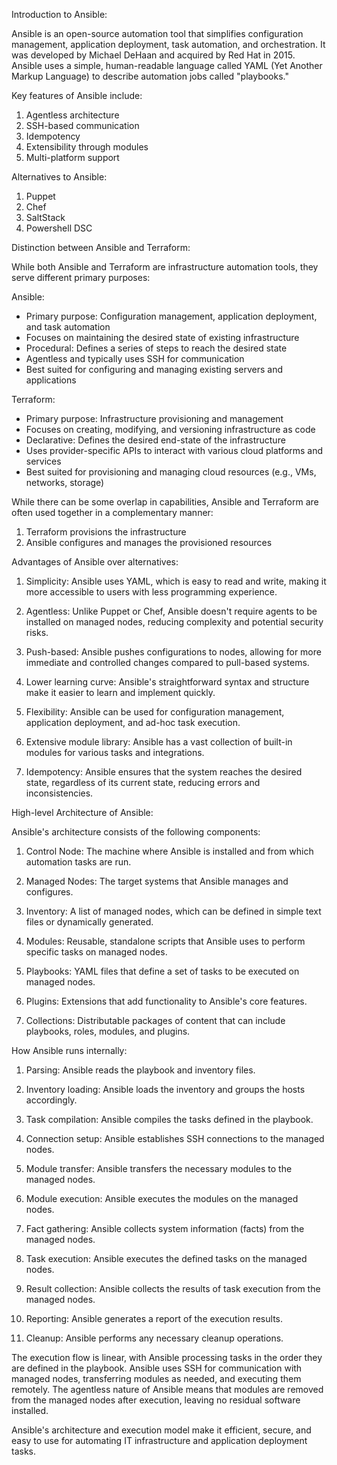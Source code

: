 Introduction to Ansible:

Ansible is an open-source automation tool that simplifies configuration management, application deployment, task automation, and orchestration. It was developed by Michael DeHaan and acquired by Red Hat in 2015. Ansible uses a simple, human-readable language called YAML (Yet Another Markup Language) to describe automation jobs called "playbooks."

Key features of Ansible include:
1. Agentless architecture
2. SSH-based communication
3. Idempotency
4. Extensibility through modules
5. Multi-platform support

Alternatives to Ansible:

1. Puppet
2. Chef
3. SaltStack
4. Powershell DSC

Distinction between Ansible and Terraform:

While both Ansible and Terraform are infrastructure automation tools, they serve different primary purposes:

Ansible:
- Primary purpose: Configuration management, application deployment, and task automation
- Focuses on maintaining the desired state of existing infrastructure
- Procedural: Defines a series of steps to reach the desired state
- Agentless and typically uses SSH for communication
- Best suited for configuring and managing existing servers and applications

Terraform:
- Primary purpose: Infrastructure provisioning and management
- Focuses on creating, modifying, and versioning infrastructure as code
- Declarative: Defines the desired end-state of the infrastructure
- Uses provider-specific APIs to interact with various cloud platforms and services
- Best suited for provisioning and managing cloud resources (e.g., VMs, networks, storage)

While there can be some overlap in capabilities, Ansible and Terraform are often used together in a complementary manner:
1. Terraform provisions the infrastructure
2. Ansible configures and manages the provisioned resources

Advantages of Ansible over alternatives:

1. Simplicity: Ansible uses YAML, which is easy to read and write, making it more accessible to users with less programming experience.

2. Agentless: Unlike Puppet or Chef, Ansible doesn't require agents to be installed on managed nodes, reducing complexity and potential security risks.

3. Push-based: Ansible pushes configurations to nodes, allowing for more immediate and controlled changes compared to pull-based systems.

4. Lower learning curve: Ansible's straightforward syntax and structure make it easier to learn and implement quickly.

5. Flexibility: Ansible can be used for configuration management, application deployment, and ad-hoc task execution.

6. Extensive module library: Ansible has a vast collection of built-in modules for various tasks and integrations.

7. Idempotency: Ansible ensures that the system reaches the desired state, regardless of its current state, reducing errors and inconsistencies.

High-level Architecture of Ansible:

Ansible's architecture consists of the following components:

1. Control Node: The machine where Ansible is installed and from which automation tasks are run.

2. Managed Nodes: The target systems that Ansible manages and configures.

3. Inventory: A list of managed nodes, which can be defined in simple text files or dynamically generated.

4. Modules: Reusable, standalone scripts that Ansible uses to perform specific tasks on managed nodes.

5. Playbooks: YAML files that define a set of tasks to be executed on managed nodes.

6. Plugins: Extensions that add functionality to Ansible's core features.

7. Collections: Distributable packages of content that can include playbooks, roles, modules, and plugins.

How Ansible runs internally:

1. Parsing: Ansible reads the playbook and inventory files.

2. Inventory loading: Ansible loads the inventory and groups the hosts accordingly.

3. Task compilation: Ansible compiles the tasks defined in the playbook.

4. Connection setup: Ansible establishes SSH connections to the managed nodes.

5. Module transfer: Ansible transfers the necessary modules to the managed nodes.

6. Module execution: Ansible executes the modules on the managed nodes.

7. Fact gathering: Ansible collects system information (facts) from the managed nodes.

8. Task execution: Ansible executes the defined tasks on the managed nodes.

9. Result collection: Ansible collects the results of task execution from the managed nodes.

10. Reporting: Ansible generates a report of the execution results.

11. Cleanup: Ansible performs any necessary cleanup operations.

The execution flow is linear, with Ansible processing tasks in the order they are defined in the playbook. Ansible uses SSH for communication with managed nodes, transferring modules as needed, and executing them remotely. The agentless nature of Ansible means that modules are removed from the managed nodes after execution, leaving no residual software installed.

Ansible's architecture and execution model make it efficient, secure, and easy to use for automating IT infrastructure and application deployment tasks.
